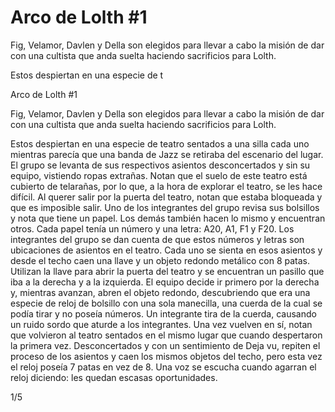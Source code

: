 # Arco de Lolth #1 

Fig, Velamor, Davlen y Della son elegidos para llevar a cabo la misión de dar con una cultista que anda suelta haciendo sacrificios para Lolth.

Estos despiertan en una especie de t

Arco de Lolth #1 

Fig, Velamor, Davlen y Della son elegidos para llevar a cabo la misión de dar con una cultista que anda suelta haciendo sacrificios para Lolth.

Estos despiertan en una especie de teatro sentados a una silla cada uno mientras parecía que una banda de Jazz se retiraba del escenario del lugar. El grupo se levanta de sus respectivos asientos desconcertados y sin su equipo, vistiendo ropas extrañas. Notan que el suelo de este teatro está cubierto de telarañas, por lo que, a la hora de explorar el teatro, se les hace difícil. Al querer salir por la puerta del teatro, notan que estaba bloqueada y que es imposible salir. Uno de los integrantes del grupo revisa sus bolsillos y nota que tiene un papel. Los demás también hacen lo mismo y encuentran otros. Cada papel tenía un número y una letra: A20, A1, F1 y F20. Los integrantes del grupo se dan cuenta de que estos números y letras son ubicaciones de asientos en el teatro. Cada uno se sienta en esos asientos y desde el techo caen una llave y un objeto redondo metálico con 8 patas. Utilizan la llave para abrir la puerta del teatro y se encuentran un pasillo que iba a la derecha y a la izquierda. El equipo decide ir primero por la derecha y, mientras avanzan, abren el objeto redondo, descubriendo que era una especie de reloj de bolsillo con una sola manecilla, una cuerda de la cual se podía tirar y no poseía números. Un integrante tira de la cuerda, causando un ruido sordo que aturde a los integrantes. Una vez vuelven en sí, notan que volvieron al teatro sentados en el mismo lugar que cuando despertaron la primera vez. Desconcertados y con un sentimiento de Deja vu, repiten el proceso de los asientos y caen los mismos objetos del techo, pero esta vez el reloj poseía 7 patas en vez de 8. Una voz se escucha cuando agarran el reloj diciendo: les quedan escasas oportunidades.

1/5

